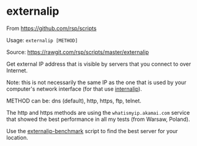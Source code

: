 externalip
==========
From https://github.com/rsp/scripts

Usage: `externalip [METHOD]`

Source: https://rawgit.com/rsp/scripts/master/externalip

Get external IP address that is visible by servers that you connect to over Internet.

Note: this is not necessarily the same IP as the one that is used by your computer's network interface
(for that use [internalip](internalip.md)).

METHOD can be: dns (default), http, https, ftp, telnet.

The http and https methods are using the `whatismyip.akamai.com` service that showed the best performance in all my tests (from Warsaw, Poland).

Use the [externalip-benchmark](externalip-benchmark.md) script to find the best server for your location.

